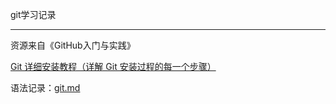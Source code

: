 git学习记录

------

资源来自《GitHub入门与实践》

[Git 详细安装教程（详解 Git 安装过程的每一个步骤）](https://blog.csdn.net/mukes/article/details/115693833)

语法记录：[git.md](git.md)

